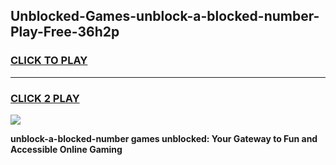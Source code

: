 
## Unblocked-Games-unblock-a-blocked-number-Play-Free-36h2p
<h3>
<a href="https://premium76.site?title=unblock-a-blocked-number&ref=21A">CLICK TO PLAY</a></h3>
<hr>

<h3>
<a href="https://premium76.site?title=unblock-a-blocked-number&ref=21A">CLICK 2 PLAY</a>
  
</h3>

<a href="https://premium76.site?title=unblock-a-blocked-number&ref=21A"><img src="https://clearcache.store/games.png"></a>


**unblock-a-blocked-number games unblocked: Your Gateway to Fun and Accessible Online Gaming**
